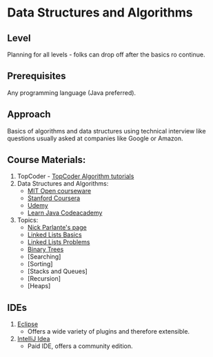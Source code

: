 # Data Structures and Algorithms

## Level

Planning for all levels - folks can drop off after the basics ro continue.

## Prerequisites

Any programming language (Java preferred).

## Approach

Basics of algorithms and data structures using technical interview like questions usually asked at companies like Google or Amazon.

## Course Materials:

1. TopCoder - [TopCoder Algorithm tutorials](https://www.topcoder.com/community/data-science/data-science-tutorials/)
2. Data Structures and Algorithms:
    - [MIT Open courseware](http://ocw.mit.edu/courses/electrical-engineering-and-computer-science/6-046j-introduction-to-algorithms-sma-5503-fall-2005/)
    - [Stanford Coursera](https://www.coursera.org/course/algo)
    - [Udemy](https://www.udemy.com/introduction-to-data-structures-algorithms-in-java/)
    - [Learn Java Codeacademy](https://www.codecademy.com/courses/learn-java)
3. Topics:
    - [Nick Parlante's page](http://cslibrary.stanford.edu/)
    - [Linked Lists Basics](http://cslibrary.stanford.edu/103/)
    - [Linked Lists Problems](http://cslibrary.stanford.edu/105/)
    - [Binary Trees](http://cslibrary.stanford.edu/110/)
    - [Searching]
    - [Sorting]
    - [Stacks and Queues]
    - [Recursion]
    - [Heaps]

## IDEs
1. [Eclipse](http://www.eclipse.org/downloads/)
	- Offers a wide variety of plugins and therefore extensible.
2. [IntelliJ Idea](https://www.jetbrains.com/idea/download/)
	- Paid IDE, offers a community edition.
